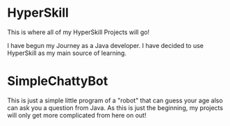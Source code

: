 # HyperSkill
This is where all of my HyperSkill Projects will go!

  I have begun my Journey as a Java developer.
  I have decided to use HyperSkill as my main source of learning.

# SimpleChattyBot

  This is just a simple little program of a "robot" that can guess your age also can ask you a question from Java.
  As this is just the beginning, my projects will only get more complicated from here on out!
